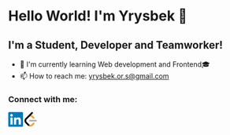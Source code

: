 # Hello World! I'm Yrysbek 👋

## I'm a Student, Developer and Teamworker!
 - 🌱 I'm currently learning Web development and Frontend🎓
 - 📫 How to reach me: yrysbek.or.s@gmail.com

### Connect with me:

[<img align = "left" alt =" yrysNM | LinkedIn" width ="30px" src = "https://github.com/Khankee/Khankee/blob/main/img/LinkedIn.png"/>][Linkedin]
[<img align = "left" alt =" yrysNM | LeetCode" width ="30px" src = "https://github.com/yrysNM/yrysNM/blob/main/img/LeetCode.png" />][LeetCode]<br>
<br>
<!-- ### Top Language card:<br> -->
<!-- [![Top Langs](https://github-readme-stats.vercel.app/api/top-langs/?username=yrysNM&theme=nightowl)](https://github.com/anuraghazra/github-readme-stats) -->

[Linkedin]: https://www.linkedin.com/in/yrysbek-nessipkulov-78a002241/
[LeetCode]: https://leetcode.com/yrys_NM/
